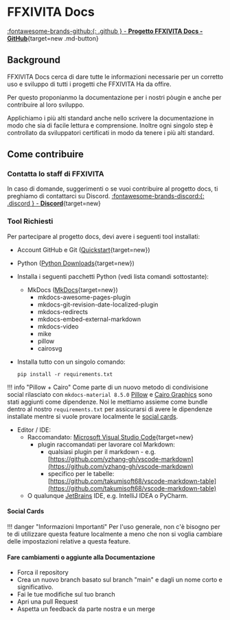 # FFXIVITA Docs

 [:fontawesome-brands-github:{: .github } -  **Progetto FFXIVITA Docs -  GitHub**](https://github.com/ffxivita/docs){target=new .md-button}

## Background

FFXIVITA Docs cerca di dare tutte le informazioni necessarie per un corretto uso e sviluppo di tutti i progetti che FFXIVITA Ha da offire.

Per questo proponianmo la documentazione per i nostri pòugin e anche per contribuire al loro sviluppo.

Applichiamo i più alti standard anche nello scrivere la documentazione in modo che sia di facile lettura e comprensione. Inoltre ogni singolo step è controllato da sviluppatori certificati in modo da tenere i più alti standard.

## Come contribuire

### Contatta lo staff di FFXIVITA
In caso di domande, suggerimenti o se vuoi contribuire al progetto docs, ti preghiamo di contattarci su Discord.
[:fontawesome-brands-discord:{: .discord } - **Discord**](https://discord.gg/ffxivita){target=new}


### Tool Richiesti
Per partecipare al progetto docs, devi avere i seguenti tool installati:

- Account GitHub e Git ([Quickstart](https://docs.github.com/en/get-started/quickstart){target=new})
- Python ([Python Downloads](https://www.python.org/downloads/){target=new})
- Installa i seguenti pacchetti Python (vedi lista comandi sottostante):
  - MkDocs ([MkDocs](https://www.mkdocs.org/){target=new})
    - mkdocs-awesome-pages-plugin
    - mkdocs-git-revision-date-localized-plugin
    - mkdocs-redirects
    - mkdocs-embed-external-markdown
    - mkdocs-video
    - mike
    - pillow
    - cairosvg
- Installa tutto con un singolo comando:

    ```title="Esegui nel Terminal"
    pip install -r requirements.txt
    ```
!!! info "Pillow + Cairo"
    Come parte di un nuovo metodo di condivisione social rilasciato con `mkdocs-material 8.5.0` [Pillow](https://pillow.readthedocs.io/) e [Cairo Graphics](https://www.cairographics.org/) 
    sono stati aggiunti come dipendenze. Noi le mettiamo assieme come bundle dentro al nostro `requirements.txt` per assicurarsi di avere le dipendenze installate mentre si vuole provare localmente le [social cards](#social-cards).

- Editor / IDE:
    - Raccomandato: [Microsoft Visual Studio Code](https://code.visualstudio.com/docs#vscode){target=new}
        - plugin raccomandati per lavorare col  Markdown:
            - qualsiasi plugin per il markdown - e.g. [https://github.com/yzhang-gh/vscode-markdown](https://github.com/yzhang-gh/vscode-markdown)
            - specifico per le tabelle: [https://github.com/takumisoft68/vscode-markdown-table](https://github.com/takumisoft68/vscode-markdown-table)
    - O qualunque [JetBrains](https://www.jetbrains.com/) IDE, e.g. IntelliJ IDEA o PyCharm.

#### Social Cards

!!! danger "Informazioni Importanti"
    Per l'uso generale, non c'è bisogno per te di utilizzare questa feature localmente a meno che non si voglia cambiare delle impostazioni relative a questa feature.

#### Fare cambiamenti o aggiunte alla Documentazione
- Forca il repository
- Crea un nuovo branch basato sul branch "main" e dagli un nome corto e significativo.
- Fai le tue modifiche sul tuo branch
- Apri una pull Request
- Aspetta un feedback da parte nostra e un merge
